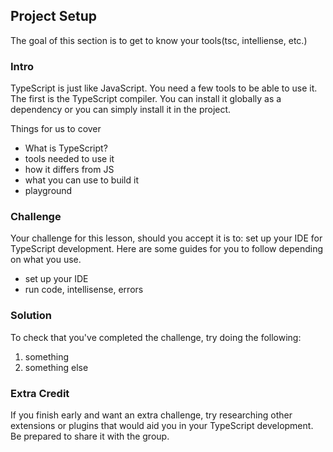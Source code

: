 ## Project Setup

The goal of this section is to get to know your tools(tsc, intelliense, etc.)

### Intro

TypeScript is just like JavaScript. You need a few tools to be able to use it. The first is the TypeScript compiler. You can install it globally as a dependency or you can simply install it in the project.

Things for us to cover

- What is TypeScript?
- tools needed to use it
- how it differs from JS
- what you can use to build it
- playground

### Challenge

Your challenge for this lesson, should you accept it is to: set up your IDE for TypeScript development. Here are some guides for you to follow depending on what you use.
- set up your IDE
- run code, intellisense, errors
### Solution

To check that you've completed the challenge, try doing the following:
1. something
2. something else 

### Extra Credit

If you finish early and want an extra challenge, try researching other extensions or plugins that would aid you in your TypeScript development. Be prepared to share it with the group.
